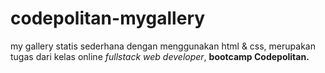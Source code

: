 # codepolitan-mygallery
my gallery statis sederhana dengan menggunakan html & css, merupakan tugas dari kelas online *fullstack web developer*, **bootcamp Codepolitan.**
